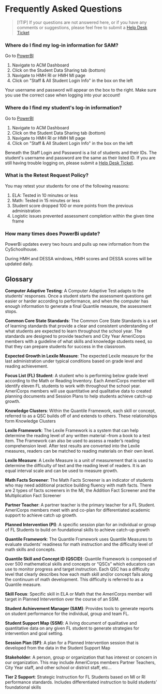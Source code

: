 # Frequently Asked Questions

> [!TIP] If your questions are not answered here, or if you have any comments or suggestions, please feel free to submit a [Help Desk Ticket](https://cityyear.sharepoint.com/teams/lax/SitePages/CYLA%20Help%20Desk.aspx)

### Where do I find my log-in information for SAM?

Go to [PowerBI](apps.powerbi.com) 
1. Navigate to ACM Dashboard
2. Click on the Student Data Sharing tab (bottom)
3. Navigate to HMH RI or HMH MI page
4. Click on "Staff & All Student Login Info" in the box on the left

Your username and password will appear on the box to the right. Make sure you use the correct case when logging into your account!


### Where do I find my student's log-in information?

Go to [PowerBI](apps.powerbi.com) 
1. Navigate to ACM Dashboard
2. Click on the Student Data Sharing tab (bottom)
3. Navigate to HMH RI or HMH MI page
4. Click on "Staff & All Student Login Info" in the box on the left

Beneath the Staff Login and Password is a list of students and their IDs. 
The student's username and password are the same as their listed ID. If you are still having trouble logging on, please submit a [Help Desk Ticket](https://cityyear.sharepoint.com/teams/lax/SitePages/CYLA%20Help%20Desk.aspx).


### What is the Retest Request Policy?

You may retest your students for one of the following reasons:

1. ELA: Tested in 10 minutes or less
2. Math: Tested in 15 minutes or less
3. Student score dropped 100 or more points from the previous administration
4. Logistic issues prevented assessment completion within the given time frame

### How many times does PowerBi update?

PowerBi updates every two hours and pulls up new information from the CySchoolhouse.

During HMH and DESSA windows, HMH scores and DESSA scores will be updated daily.

## Glossary

**Computer Adaptive Testing**: A Computer Adaptive Test adapts to the students’ responses. Once a student starts the assessment questions get easier or harder according to performance, and when the computer has enough information to generate a final Quantile measure, the assessment stops. 

**Common Core State Standards**: The Common Core State Standards is a set of learning standards that provide a clear and consistent understanding of what students are expected to learn throughout the school year. The standards are designed to provide teachers and City Year AmeriCorps members with a guideline of what skills and knowledge students need, so that they can prepare students for success in the classroom. 

**Expected Growth in Lexile Measure**: The expected Lexile measure for the last administration under typical conditions based on grade level and reading achievement. 

**Focus List (FL) Student**: A student who is performing below grade level according to the Math or Reading Inventory. Each AmeriCorps member will identify eleven FL students to work with throughout the school year. AmeriCorps members will use quantitative and qualitative data to created planning documents and Session Plans to help students achieve catch-up growth.

**Knowledge Clusters**: Within the Quantile Framework, each skill or concept, referred to as a QSC builds off of and extends to others. These relationships form Knowledge Clusters

**Lexile Framework**: The Lexile Framework is a system that can help determine the reading level of any written material –from a book to a test item. The Framework can also be used to assess a reader’s reading comprehension level. After test results are converted into the Lexile measures, readers can be matched to reading materials on their own level. 

**Lexile Measure**: A Lexile Measure is a unit of measurement that is used to determine the difficulty of text and the reading level of readers. It is an equal interval scale and can be used to measure growth. 

**Math Facts Screener**: The Math Facts Screener is an indicator of students who may need additional practice building fluency with math facts. There are 2 types of facts screeners in the MI, the Addition Fact Screener and the Multiplication Fact Screener

**Partner Teacher**: A partner teacher is the primary teacher for a FL Student. AmeriCorps members meet with and co-plan for differentiated academic support to achieve catch up growth. 

**Planned Intervention (PI)**: A specific session plan for an individual or group of FL Students to build on foundational skills to achieve catch-up growth

**Quantile Framework**: The Quantile Framework uses Quantile Measures to evaluate students’ readiness for math instruction and the difficulty level of math skills and concepts.

**Quantile Skill and Concept ID (QSCID)**: Quantile Framework is composed of over 500 mathematical skills and concepts or “QSCs” which educators can use to monitor progress and target instruction. Each QSC has a difficulty level that clearly describes how each math skill and/or concept fails along the continuum of math development. This difficulty is referred to as a Quantile measure.

**Skill Focus**: Specific skill in ELA or Math that the AmeriCorps member will target in Planned Intervention over the course of an SSM.

**Student Achievement Manager (SAM)**: Provides tools to generate reports on student performance for the individual, group and team FL.

**Student Support Map (SSM)**: A living document of qualitative and quantitative data on any given FL student to generate strategies for intervention and goal setting. 

**Session Plan (SP)**: A plan for a Planned Intervention session that is developed from the data in the Student Support Map

**Stakeholder**: A person, group or organization that has interest or concern in our organization. This may include AmeriCorps members Partner Teachers, City Year staff, and other school or district staff, etc…

**Tier 2 Support**: Strategic Instruction for FL Students based on MI or RI performance standards. Includes differentiated instruction to build students’ foundational skills
